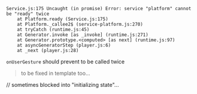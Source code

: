 ```
Service.js:175 Uncaught (in promise) Error: service "platform" cannot be "ready" twice
    at Platform.ready (Service.js:175)
    at Platform._callee2$ (service-platform.js:270)
    at tryCatch (runtime.js:45)
    at Generator.invoke [as _invoke] (runtime.js:271)
    at Generator.prototype.<computed> [as next] (runtime.js:97)
    at asyncGeneratorStep (player.js:6)
    at _next (player.js:28)
```

`onUserGesture` should prevent to be called twice

> to be fixed in template too...

// sometimes blocked into "initializing state"...
